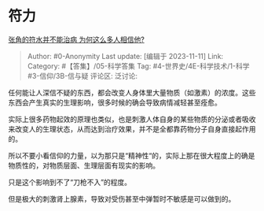 # 符力
[张角的符水并不能治病 为何这么多人相信他?](https://www.zhihu.com/question/629430355/answer/3285424396)

> Author: #0-Anonymity
> Last update: [编辑于 2023-11-11]
> Link:
> Category: #【答集】/05-科学答集 
> Tag: #4-世界史/4E-科学技术/1-科学  #3-信仰/3B-信与疑 
> 评论区:
> 泛讨论:

任何能让人深信不疑的东西，都会改变人身体里大量物质（如激素）的浓度。这些东西会产生真实的生理影响，很多时候的确会导致病情减轻甚至痊愈。

实际上很多药物起效的原理也类似，也是刺激人体自身的某些物质的分泌或者吸收来改变人的生理状态，从而达到治疗效果，并不是全都靠药物分子自身直接起作用的。

所以不要小看信仰的力量，以为那只是“精神性“的，实际上那在很大程度上的确是物质性的，对物质层面、生理层面有现实的影响。

只是这个影响到不了“刀枪不入”的程度。

但是极大的刺激肾上腺素，导致对受伤甚至中弹暂时不敏感是可以做到的。